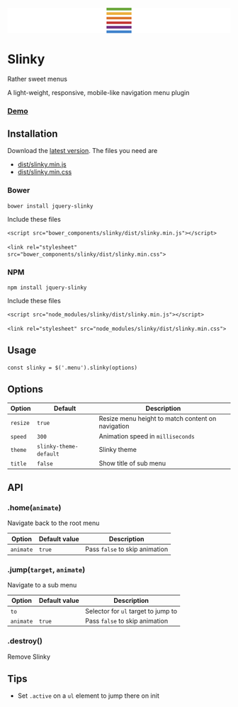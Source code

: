 ![](./slinky.png)

# Slinky

Rather sweet menus

A light-weight, responsive, mobile-like navigation menu plugin

### [Demo](http://alizahid.github.io/slinky/)

## Installation

Download the [latest version](https://github.com/alizahid/slinky/releases). The files you need are

- [dist/slinky.min.js](dist/slinky.min.js)
- [dist/slinky.min.css](dist/slinky.min.css)

### Bower

	bower install jquery-slinky

Include these files

	<script src="bower_components/slinky/dist/slinky.min.js"></script>

	<link rel="stylesheet" src="bower_components/slinky/dist/slinky.min.css">

### NPM

	npm install jquery-slinky

Include these files

	<script src="node_modules/slinky/dist/slinky.min.js"></script>

	<link rel="stylesheet" src="node_modules/slinky/dist/slinky.min.css">

## Usage

    const slinky = $('.menu').slinky(options)

## Options

Option | Default | Description
------ | ------- | -----------
`resize` | `true` | Resize menu height to match content on navigation
`speed` | `300` | Animation speed in `milliseconds`
`theme` | `slinky-theme-default` | Slinky theme
`title` | `false` | Show title of sub menu

## API

### .home(`animate`)

Navigate back to the root menu

Option | Default value | Description
------ | ------------- | -----------
`animate` | `true` | Pass `false` to skip animation

### .jump(`target`, `animate`)

Navigate to a sub menu

Option | Default value | Description
------ | ------------- | -----------
`to` |  | Selector for `ul` target to jump to
`animate` | `true` | Pass `false` to skip animation

### .destroy()

Remove Slinky

## Tips

- Set `.active` on a `ul` element to jump there on init
